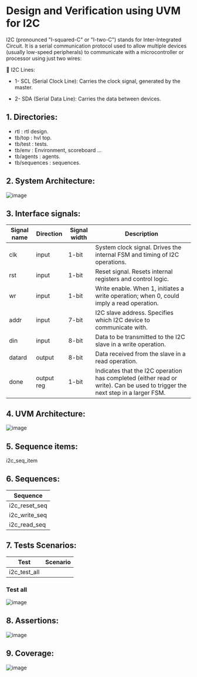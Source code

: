 # Design and Verification using UVM for I2C
I2C (pronounced "I-squared-C" or "I-two-C") stands for Inter-Integrated Circuit. It is a serial communication protocol used to allow multiple devices (usually low-speed peripherals) to communicate with a microcontroller or processor using just two wires:

🔌 I2C Lines:
- 1- SCL (Serial Clock Line): Carries the clock signal, generated by the master.

- 2- SDA (Serial Data Line): Carries the data between devices.

## 1. Directories:
- rtl               : rtl design.
- tb/top            : hvl top.
- tb/test           : tests.
- tb/env            : Environment, scoreboard ...
- tb/agents         : agents.
- tb/sequences      : sequences.

## 2. System Architecture:


![image]()

## 3. Interface signals:
| Signal name   | Direction | Signal width      | Description                      
| ------------- | --------- | ----------------- | -----------------------------------------------------------                                        
| clk	        | input	    | 1-bit	            | System clock signal. Drives the internal FSM and timing of I2C operations.
| rst	        | input	    | 1-bit	            | Reset signal. Resets internal registers and control logic.
| wr	        | input	    | 1-bit	            | Write enable. When 1, initiates a write operation; when 0, could imply a read operation.
| addr	        | input	    | 7-bit	            | I2C slave address. Specifies which I2C device to communicate with.
| din	        | input	    | 8-bit	            | Data to be transmitted to the I2C slave in a write operation.
| datard	    | output	| 8-bit	            | Data received from the slave in a read operation.
| done	        | output reg| 1-bit	            | Indicates that the I2C operation has completed (either read or write). Can be used to trigger the next step in a larger FSM.

		
## 4. UVM Architecture:

![image]()

## 5. Sequence items:
i2c_seq_item

## 6. Sequences:

| Sequence               |
| ---------------------- |
| i2c_reset_seq          |
| i2c_write_seq          |
| i2c_read_seq           |

## 7. Tests Scenarios:
| Test               | Scenario                                                                                  |
| ------------------ | ----------------------------------------------------------------------------------------- |
| i2c_test_all       |

### Test all 
![image]()

## 8. Assertions:

![image]()


## 9. Coverage:

![image]()

